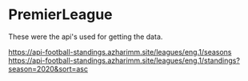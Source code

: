 # PremierLeague

These were the api's used for getting the data.

https://api-football-standings.azharimm.site/leagues/eng.1/seasons
https://api-football-standings.azharimm.site/leagues/eng.1/standings?season=2020&sort=asc
